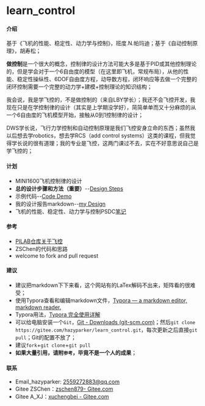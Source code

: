 # learn_control

#### 介绍
基于《飞机的性能、稳定性、动力学与控制》，班度.N.帕玛迪；基于《自动控制原理》，胡寿松；

**做控制**是一个很大的概念，控制律的设计方法可能大多是基于PID或其他控制理论的，但是学会对于一个6自由度的模型（在这里即飞机，常规布局），从他的性能、稳定性操纵性、6DOF自由度方程，动导数方程，闭环响应等去做一个完整的闭环控制需要一个完整的动力学+建模+控制理论的知识结构；

我会说，我是学飞控的，不是做控制的（来自LBY学长）；我还不会飞控开发，我现在只是在学控制律的设计（其实是上学期没学好），简简单单而又十分麻烦的从一个6自由度的飞机模型开始，接触从0到1控制律的设计；

DWS学长说，飞行力学控制和自动控制原理是我们飞控安身立命的东西；虽然我以后想去学robotics，想去学RCS（add control systems）这类的课程，但我觉得学长说的很有道理；我的专业是飞控，这两门课过不去，实在不好意思说自己是学飞控的；

#### 计划
* MINI1600飞机控制律的设计
* **总的设计步骤和方法（重要）**--[Design Steps](DesignSteps.md)
* 示例代码--[Code Demo](control_law_design/sources/CodeDemo.md)
* 我的设计报告markdown--[my Design](control_law_design/myDesign.md)
* 飞机的性能、稳定性、动力学与控制PSDC[笔记](Airplane_PSDC.md)

#### 参考
* [PILAB仓库关于飞控](https://gitee.com/hazyparker/research_flight_controller)
* ZSChen的代码和思路
* welcome to fork and pull request

#### 建议

* 建议把markdown下下来看，这个网站有的LaTex解码不出来，矩阵看的很难受；
* 使用Typora查看和编辑markdown文件，[Typora — a markdown editor, markdown reader.](https://www.typora.io/)
* Typora用法，[Typora 完全使用详解](https://sspai.com/post/54912/)
* 可以给电脑安装一个`Git`，[Git - Downloads (git-scm.com)](https://git-scm.com/downloads)；然后`git clone  https://gitee.com/hazyparker/learn_control.git`，每次更新之后直接`git pull`；Git的配置不放了；
* 建议`fork`+`git clone`+`git pull`
* **如果大量引用，请附`参考`，毕竟不是一个人的成果**；

#### 联系

* Email_hazyparker: 2559272883@qq.com
* Gitee ZSChen：[zschen879- Gitee.com](https://gitee.com/zschen879)
* Gitee A_XJ：[xuchengbei - Gitee.com](https://gitee.com/xuchengbei)
